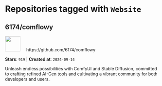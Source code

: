 # Repositories tagged with `Website`


## 6174/comflowy


<a href='https://github.com/6174/comflowy'>
<img src="https://avatars.githubusercontent.com/u/3872872?v=4" width="50" height="50"></a> &nbsp; &nbsp; https://github.com/6174/comflowy

**Stars**: `919` | **Created at**: `2024-09-14`


Unleash endless possibilities with ComfyUI and Stable Diffusion, committed to crafting refined AI-Gen tools and cultivating a vibrant community for both developers and users. 
